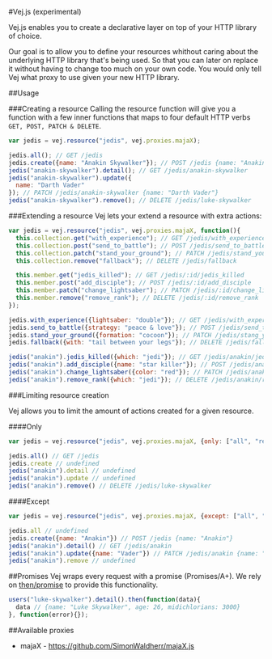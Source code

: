 #Vej.js (experimental)

Vej.js enables you to create a declarative layer on top of your HTTP library of choice.

Our goal is to allow you to define your resources whithout caring about the underlying HTTP library that's being used. So that you can later on replace it without having to change too much on your own code. You would only tell Vej what proxy to use given your new HTTP library.

##Usage

###Creating a resource
Calling the resource function will give you a function with a few inner functions that maps to four default HTTP verbs `GET, POST, PATCH & DELETE`.

```javascript
var jedis = vej.resource("jedis", vej.proxies.majaX);

jedis.all(); // GET /jedis
jedis.create({name: "Anakin Skywalker"}); // POST /jedis {name: "Anakin Skywalker"}
jedis("anakin-skywalker").detail(); // GET /jedis/anakin-skywalker
jedis("anakin-skywalker").update({
  name: "Darth Vader"
}); // PATCH /jedis/anakin-skywalker {name: "Darth Vader"}
jedis("anakin-skywalker").remove(); // DELETE /jedis/luke-skywalker
```

###Extending a resource
Vej lets your extend a resource with extra actions:

```javascript
var jedis = vej.resource("jedis", vej.proxies.majaX, function(){
  this.collection.get("with_experience"); // GET /jedis/with_experience
  this.collection.post("send_to_battle"); // POST /jedis/send_to_battle
  this.collection.patch("stand_your_ground"); // PATCH /jedis/stand_your_ground
  this.collection.remove("fallback"); // DELETE /jedis/fallback

  this.member.get("jedis_killed"); // GET /jedis/:id/jedis_killed
  this.member.post("add_disciple"); // POST /jedis/:id/add_disciple
  this.member.patch("change_lightsaber"); // PATCH /jedis/:id/change_lightsaber
  this.member.remove("remove_rank"); // DELETE /jedis/:id/remove_rank
});

jedis.with_experience({lightsaber: "double"}); // GET /jedis/with_experience {lightsaber: "double"}
jedis.send_to_battle({strategy: "peace & love"}); // POST /jedis/send_to_battle {strategy: "peace & love"}
jedis.stand_your_ground({formation: "cocoon"}); // PATCH /jedis/stang_your_ground {formation: "cocoon"}
jedis.fallback({with: "tail between your legs"}); // DELETE /jedis/fallback {with: "tail between your legs"}

jedis("anakin").jedis_killed({which: "jedi"}); // GET /jedis/anakin/jedis_killed {which: "jedi"}
jedis("anakin").add_disciple({name: "star killer"}); // POST /jedis/anakin/add_disciple {name: "star killer"}
jedis("anakin").change_lightsaber({color: "red"}); // PATCH /jedis/anakin/change_lightsaber {color: "red"}
jedis("anakin").remove_rank({which: "jedi"}); // DELETE /jedis/anakin/remove_rank {which: "jedi"}
```

###Limiting resource creation

Vej allows you to limit the amount of actions created for a given resource.

####Only
```javascript
var jedis = vej.resource("jedis", vej.proxies.majaX, {only: ["all", "remove"]});

jedis.all() // GET /jedis
jedis.create // undefined
jedis("anakin").detail // undefined
jedis("anakin").update // undefined
jedis("anakin").remove() // DELETE /jedis/luke-skywalker
```

####Except
```javascript
var jedis = vej.resource("jedis", vej.proxies.majaX, {except: ["all", "remove"]});

jedis.all // undefined
jedis.create({name: "Anakin"}) // POST /jedis {name: "Anakin"}
jedis("anakin").detail() // GET /jedis/anakin
jedis("anakin").update({name: "Vader"}) // PATCH /jedis/anakin {name: "Vader"}
jedis("anakin").remove // undefined
```

##Promises
Vej wraps every request with a promise (Promises/A+). We rely on [then/promise](https://github.com/then/promise) to provide this functionality.

```javascript
users("luke-skywalker").detail().then(function(data){
  data // {name: "Luke Skywalker", age: 26, midichlorians: 3000}
}, function(error){});
```

##Available proxies
* majaX - https://github.com/SimonWaldherr/majaX.js
